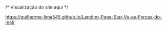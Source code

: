 /* Visualização do site aqui */

https://guilherme-lima545.github.io/Landing-Page-Star-Vs-as-Forcas-do-mal/

